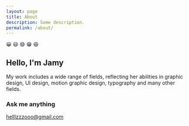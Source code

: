 ```yaml
---
layout: page
title: About
description: Some description.
permalink: /about/
---
```


<!-- <img itemprop="image" class="img-rounded" src="#" alt="jamy"> -->
😀 😃 😄 😁 😆
## Hello, I'm Jamy 

My work includes a wide range of fields, reflecting her abilities in graphic design, UI design, motion graphic design, typography and many other fields. 

### Ask me anything
helllzzzooo@gmail.com
